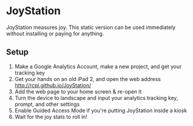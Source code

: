 # JoyStation

JoyStation measures joy. This static version can be used immediately without installing or paying for anything.

## Setup

1. Make a Google Analytics Account, make a new project, and get your tracking key
2. Get your hands on an old iPad 2, and open the web address http://rcpl.github.io/JoyStation/
3. Add the web page to your home screen & re-open it
4. Turn the device to landscape and input your analytics tracking key, prompt, and other settings
5. Enable Guided Access Mode if you're putting JoyStation inside a kiosk
6. Wait for the joy stats to roll in!